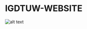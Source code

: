 # IGDTUW-WEBSITE
![alt text](https://github.com/tanyagarg2509/IGDTUW-WEBSITE/blob/master/frontView.jpg)
